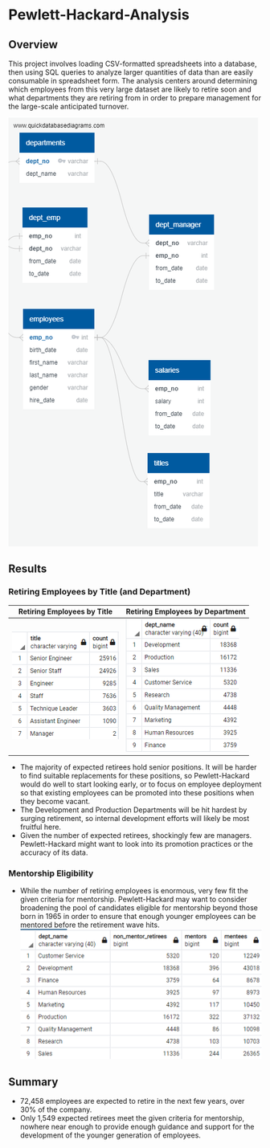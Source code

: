 # Pewlett-Hackard-Analysis

## Overview
This project involves loading CSV-formatted spreadsheets into a database, then using SQL queries to analyze larger quantities of data than are easily consumable in spreadsheet form. The analysis centers around determining which employees from this very large dataset are likely to retire soon and what departments they are retiring from in order to prepare management for the large-scale anticipated turnover.

![Employee Database ERD](employee_db.png)

## Results

### Retiring Employees by Title (and Department)

|Retiring Employees by Title|Retiring Employees by Department|
|---|---|
|![retiree counts by title](retirees_by_title.png)|![retiree counts by department](retirees_by_dept.png) 

* The majority of expected retirees hold senior positions. It will be harder to find suitable replacements for these positions, so Pewlett-Hackard would do well to start looking early, or to focus on employee deployment so that existing employees can be promoted into these positions when they become vacant.
* The Development and Production Departments will be hit hardest by surging retirement, so internal development efforts will likely be most fruitful here.
* Given the number of expected retirees, shockingly few are managers. Pewlett-Hackard might want to look into its promotion practices or the accuracy of its data.

### Mentorship Eligibility
* While the number of retiring employees is enormous, very few fit the given criteria for mentorship. Pewlett-Hackard may want to consider broadening the pool of candidates eligible for mentorship beyond those born in 1965 in order to ensure that enough younger employees can be mentored before the retirement wave hits.
![mentorship_by_dept_vw](mentorship_by_dept.png)

## Summary
* 72,458 employees are expected to retire in the next few years, over 30% of the company.
* Only 1,549 expected retirees meet the given criteria for mentorship, nowhere near enough to provide enough guidance and support for the development of the younger generation of employees.